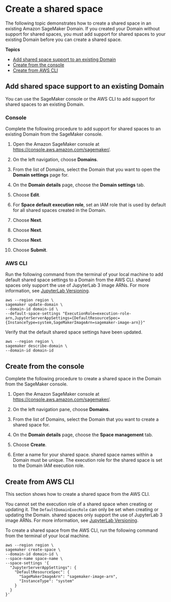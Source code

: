 # Create a shared space<a name="domain-space-create"></a>

 The following topic demonstrates how to create a shared space in an existing Amazon SageMaker Domain\. If you created your Domain without support for shared spaces, you must add support for shared spaces to your existing Domain before you can create a shared space\. 

**Topics**
+ [Add shared space support to an existing Domain](#domain-space-add)
+ [Create from the console](#domain-space-create-console)
+ [Create from AWS CLI](#domain-space-create-cli)

## Add shared space support to an existing Domain<a name="domain-space-add"></a>

 You can use the SageMaker console or the AWS CLI to add support for shared spaces to an existing Domain\. 

### Console<a name="domain-space-add-console"></a>

 Complete the following procedure to add support for shared spaces to an existing Domain from the SageMaker console\. 

1. Open the Amazon SageMaker console at [https://console\.aws\.amazon\.com/sagemaker/](https://console.aws.amazon.com/sagemaker/)\.

1.  On the left navigation, choose **Domains**\. 

1.  From the list of Domains, select the Domain that you want to open the **Domain settings** page for\. 

1.  On the **Domain details** page, choose the **Domain settings** tab\. 

1.  Choose **Edit**\. 

1.  For **Space default execution role**, set an IAM role that is used by default for all shared spaces created in the Domain\. 

1.  Choose **Next**\. 

1.  Choose **Next**\. 

1.  Choose **Next**\. 

1.  Choose **Submit**\. 

### AWS CLI<a name="domain-space-add-cli"></a>

 Run the following command from the terminal of your local machine to add default shared space settings to a Domain from the AWS CLI\. shared spaces only support the use of JupyterLab 3 image ARNs\. For more information, see [JupyterLab Versioning](studio-jl.md)\.

```
aws --region region \
sagemaker update-domain \
--domain-id domain-id \
--default-space-settings "ExecutionRole=execution-role-arn,JupyterServerAppSettings={DefaultResourceSpec={InstanceType=system,SageMakerImageArn=sagemaker-image-arn}}"
```

 Verify that the default shared space settings have been updated\. 

```
aws --region region \
sagemaker describe-domain \
--domain-id domain-id
```

## Create from the console<a name="domain-space-create-console"></a>

 Complete the following procedure to create a shared space in the Domain from the SageMaker console\. 

1. Open the Amazon SageMaker console at [https://console\.aws\.amazon\.com/sagemaker/](https://console.aws.amazon.com/sagemaker/)\.

1.  On the left navigation pane, choose **Domains**\. 

1.  From the list of Domains, select the Domain that you want to create a shared space for\. 

1.  On the **Domain details** page, choose the **Space management** tab\. 

1.  Choose **Create**\. 

1.  Enter a name for your shared space\. shared space names within a Domain must be unique\. The execution role for the shared space is set to the Domain IAM execution role\. 

## Create from AWS CLI<a name="domain-space-create-cli"></a>

This section shows how to create a shared space from the AWS CLI\. 

You cannot set the execution role of a shared space when creating or updating it\. The `DefaultDomainExecRole` can only be set when creating or updating the Domain\. shared spaces only support the use of JupyterLab 3 image ARNs\. For more information, see [JupyterLab Versioning](studio-jl.md)\.

To create a shared space from the AWS CLI, run the following command from the terminal of your local machine\.

```
aws --region region \
sagemaker create-space \
--domain-id domain-id \
--space-name space-name \
--space-settings '{
  "JupyterServerAppSettings": {
    "DefaultResourceSpec": {
      "SageMakerImageArn": "sagemaker-image-arn",
      "InstanceType": "system"
    }
  }
}'
```